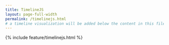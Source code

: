 ```yaml
---
title: TimelineJS
layout: page-full-width
permalink: /timelinejs.html
# a timeline visualization will be added below the content in this file
---
```


{% include feature/timelinejs.html %}


